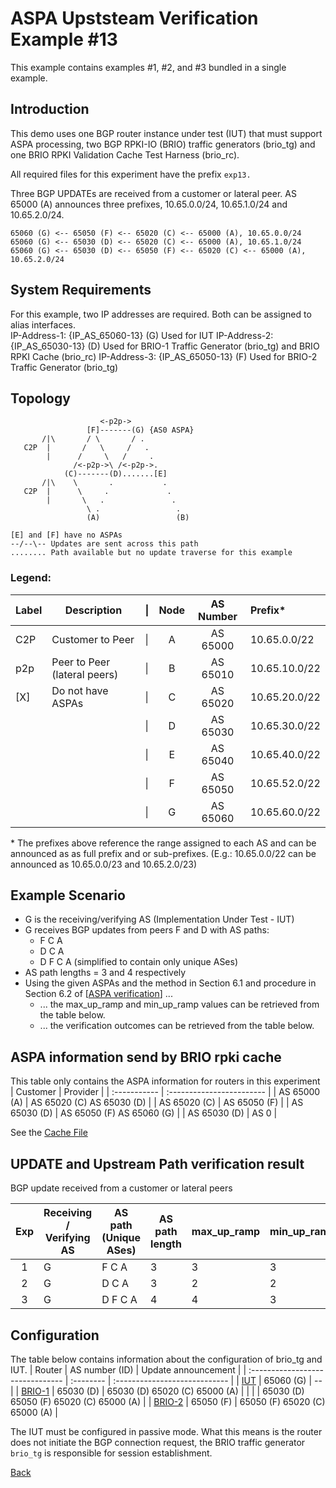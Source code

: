 # ASPA Upststeam Verification Example #13
This example contains examples #1, #2, and #3 bundled in a single example.
## Introduction
This demo uses one BGP router instance under test (IUT) that must support ASPA 
processing, two BGP RPKI-IO (BRIO) traffic generators (brio_tg) and one BRIO 
RPKI Validation Cache Test Harness (brio_rc). 

All required files for this experiment have the prefix ```exp13.```

Three BGP UPDATEs are received from a customer or lateral peer. AS 65000 (A)
announces three prefixes, 10.65.0.0/24, 10.65.1.0/24 and 10.65.2.0/24.  
```
65060 (G) <-- 65050 (F) <-- 65020 (C) <-- 65000 (A), 10.65.0.0/24
65060 (G) <-- 65030 (D) <-- 65020 (C) <-- 65000 (A), 10.65.1.0/24
65060 (G) <-- 65030 (D) <-- 65050 (F) <-- 65020 (C) <-- 65000 (A), 10.65.2.0/24
```  

## System Requirements
For this example, two IP addresses are required. Both can be assigned to alias
interfaces.  
IP-Address-1: {IP_AS_65060-13} (G) Used for IUT 
IP-Address-2: {IP_AS_65030-13} (D) Used for BRIO-1 Traffic Generator (brio_tg) and 
              BRIO RPKI Cache (brio_rc)
IP-Address-3: {IP_AS_65050-13} (F) Used for BRIO-2 Traffic Generator (brio_tg)

## Topology
```
                    <-p2p->
                 [F]-------(G) {AS0 ASPA}
       /|\       / \       / .
   C2P  |       /   \     /   .
        |      /     \   /     .
              /<-p2p->\ /<-p2p->.
            (C)-------(D).......[E]
       /|\    \       .           .
   C2P  |      \     .             .
        |       \   .               .
                 \ .                 .
                 (A)                 (B)

[E] and [F] have no ASPAs  
--/--\-- Updates are sent across this path
........ Path available but no update traverse for this example
```
### Legend:

| Label | Description                  | \| | Node | AS Number | Prefix*        |
| ----- | ---------------------------- | -- | :--: | :-------: | :-----------  |
| C2P   | Customer to Peer             | \| |  A   | AS 65000  | 10.65.0.0/22  |
| p2p   | Peer to Peer (lateral peers) | \| |  B   | AS 65010  | 10.65.10.0/22 |
| [X]   | Do not have ASPAs            | \| |  C   | AS 65020  | 10.65.20.0/22 |
|       |                              | \| |  D   | AS 65030  | 10.65.30.0/22 |
|       |                              | \| |  E   | AS 65040  | 10.65.40.0/22 |
|       |                              | \| |  F   | AS 65050  | 10.65.52.0/22 |
|       |                              | \| |  G   | AS 65060  | 10.65.60.0/22 |

\* The prefixes above reference the range assigned to each AS and can be announced
as as full prefix and or sub-prefixes.
(E.g.: 10.65.0.0/22 can be announced as 10.65.0.0/23 and 10.65.2.0/23)

## Example Scenario
* G is the receiving/verifying AS (Implementation Under Test - IUT)
* G receives BGP updates from peers F and D with AS paths: 
  * F C A
  * D C A
  * D F C A
  (simplified to contain only unique ASes)
* AS path lengths = 3 and 4 respectively
* Using the given ASPAs and the method in Section 6.1 and procedure in 
  Section 6.2 of [[ASPA verification](https://datatracker.ietf.org/doc/draft-ietf-sidrops-aspa-verification/)] ...
  * ... the max_up_ramp and min_up_ramp values can be retrieved from the table 
        below.
  * ... the verification outcomes can be retrieved from the table below. 

## ASPA information send by BRIO rpki cache
This table only contains the ASPA information for routers in this experiment
| Customer     | Provider                  |
| :----------- | :------------------------ |
| AS 65000 (A) | AS 65020 (C) AS 65030 (D) |
| AS 65020 (C) | AS 65050 (F)              |
| AS 65030 (D) | AS 65050 (F) AS 65060 (G) |
| AS 65030 (D) | AS 0                      |

See the [Cache File](exp13.brio_rc.script)


## UPDATE and Upstream Path verification result
BGP update received from a customer or lateral peers

| Exp | Receiving / Verifying AS | AS path (Unique ASes) | AS path length | max_up_ramp | min_up_ramp | Upstream Path Verification Result |
| :-: | ------------------------ | --------------------- | -------------- | ----------- | ----------- | --------------------------------- |
|  1  |           G              |    F C A              |    3           |     3       |     3       |    Valid                          |
|  2  |           G              |    D C A              |    3           |     2       |     2       |    Invalid                        |
|  3  |           G              |    D F C A            |    4           |     4       |     3       |    Unknown                        |

## Configuration 
The table below contains information about the configuration of brio_tg and IUT.
| Router                           | AS number (ID) | Update announcement      |
| :------------------------------- | :-------- | :---------------------------- |
| [IUT](exp13.router.tpl.md)          | 65060 (G) | --                         | 
| [BRIO-1](exp13.brio_tg.as65030.tpl) | 65030 (D) | 65030 (D) 65020 (C) 65000 (A) |
|                                     |           | 65030 (D) 65050 (F) 65020 (C) 65000 (A) |
| [BRIO-2](exp13.brio_tg.as65050.tpl) | 65050 (F) | 65050 (F) 65020 (C) 65000 (A) |

The IUT must be configured in passive mode. What this means is the router does 
not initiate the BGP connection request, the BRIO traffic generator ```brio_tg``` 
is responsible for session establishment. 

[Back](README.tpl.md)